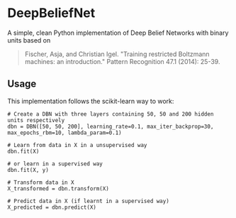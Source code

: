 # DeepBeliefNet
A simple, clean Python implementation of Deep Belief Networks with binary units based on 
> Fischer, Asja, and Christian Igel. "Training restricted Boltzmann machines: an introduction." Pattern Recognition 47.1 (2014): 25-39.

## Usage
This implementation follows the scikit-learn way to work:
  
    # Create a DBN with three layers containing 50, 50 and 200 hidden units respectively
    dbn = DBN([50, 50, 200], learning_rate=0.1, max_iter_backprop=30, max_epochs_rbm=10, lambda_param=0.1)
    
    # Learn from data in X in a unsupervised way
    dbn.fit(X)
    
    # or learn in a supervised way
    dbn.fit(X, y)
    
    # Transform data in X
    X_transformed = dbn.transform(X)
    
    # Predict data in X (if learnt in a supervised way)
    X_predicted = dbn.predict(X)
